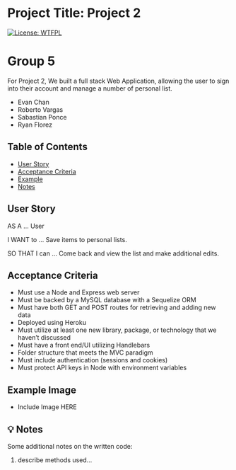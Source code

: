 
# Project Title: Project 2

[![License: WTFPL](https://img.shields.io/badge/License-WTFPL-brightgreen.svg)](http://www.wtfpl.net/about/)

# Group 5 

For Project 2, We built a full stack Web Application, allowing the user to sign into their account and manage a number of personal list.

- Evan Chan
- Roberto Vargas
- Sabastian Ponce
- Ryan Florez

## Table of Contents

- [User Story](#user)
- [Acceptance Criteria](#acceptance)
- [Example](#example)
- [Notes](#notes)

## User Story

AS A  ... User

I WANT to ... Save items to personal lists.

SO THAT I can ... Come back and view the list and make additional edits.


## Acceptance Criteria

* Must use a Node and Express web server
* Must be backed by a MySQL database with a Sequelize ORM
* Must have both GET and POST routes for retrieving and adding new data
* Deployed using Heroku
* Must utilize at least one new library, package, or technology that we haven’t discussed
* Must have a front end/UI utilizing Handlebars
* Folder structure that meets the MVC paradigm
* Must include authentication (sessions and cookies)
* Must protect API keys in Node with environment variables


## Example Image

* Include Image HERE

## 💡 Notes

Some additional notes on the written code:

1. describe methods used...

